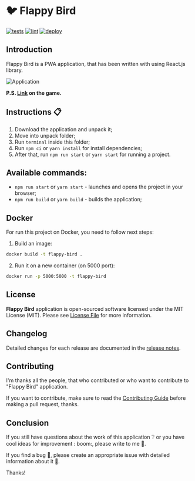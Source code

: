 # :bird: Flappy Bird

[![tests](https://github.com/corocoto/flappy-bird/workflows/tests/badge.svg)](https://github.com/corocoto/flappy-bird/actions/workflows/tests.yml)
[![lint](https://github.com/corocoto/flappy-bird/workflows/lint/badge.svg)](https://github.com/corocoto/flappy-bird/actions/workflows/lint.yml)
[![deploy](https://github.com/corocoto/flappy-bird/workflows/deploy/badge.svg)](https://github.com/corocoto/flappy-bird/actions/workflows/deploy.yml)

## Introduction

Flappy Bird is a PWA application, that has been written with using React.js library.

![Application](https://user-images.githubusercontent.com/37180024/82160962-99759d00-98a1-11ea-865d-1ef0c5f27144.gif)

**P.S. [Link](https://corocoto.github.io/flappy-bird/) on the game.**

## Instructions :clipboard:

1. Download the application and unpack it;
2. Move into unpack folder;
3. Run `terminal` inside this folder;
4. Run `npm ci` or `yarn install` for install dependencies;
5. After that, run `npm run start` or `yarn start`  for running a project.

## Available commands:

- ```npm run start``` or ```yarn start``` - launches and opens the project in your browser;
- ```npm run build``` or ```yarn build``` - builds the application;

## Docker

For run this project on Docker, you need to follow next steps:

1. Build an image:

```bash
docker build -t flappy-bird .
```

2. Run it on a new container (on 5000 port):

```bash
docker run -p 5000:5000 -t flappy-bird
```

## License

**Flappy Bird** application is open-sourced software licensed under the MIT License (MIT). Please
see [License File](LICENSE) for more information.

## Changelog

Detailed changes for each release are documented in the [release notes](CHANGELOG.md).

## Contributing

I'm thanks all the people, that who contributed or who want to contribute to "Flappy Bird" application.

If you want to contribute, make sure to read the [Contributing Guide](CONTRIBUTING.md) before making a pull request,
thanks.

## Conclusion

If you still have questions about the work of this application :grey_question: or you have cool ideas for improvement :
boom:, please write to me :email:.

If you find a bug :bug:, please create an appropriate issue with detailed information about it :speech_balloon:.

Thanks!
